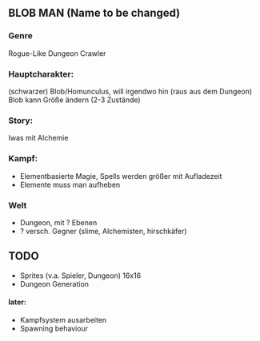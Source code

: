 ## BLOB MAN (Name to be changed)

### Genre
Rogue-Like Dungeon Crawler

### Hauptcharakter: 
(schwarzer) Blob/Homunculus, will irgendwo hin (raus aus dem Dungeon)
Blob kann Größe ändern (2-3 Zustände)

### Story: 
Iwas mit Alchemie

### Kampf: 
- Elementbasierte Magie, Spells werden größer mit Aufladezeit
- Elemente muss man aufheben

### Welt
- Dungeon, mit ? Ebenen
- ? versch. Gegner (slime, Alchemisten, hirschkäfer)


## TODO

- Sprites (v.a. Spieler, Dungeon) 16x16
- Dungeon Generation


#### later:
- Kampfsystem ausarbeiten
- Spawning behaviour
